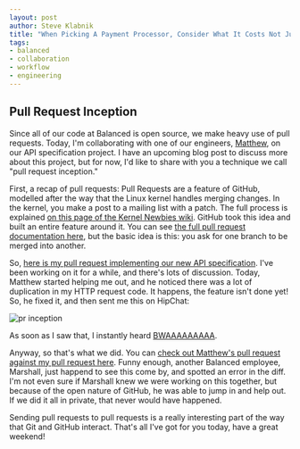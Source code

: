 ```yaml
---
layout: post
author: Steve Klabnik
title: "When Picking A Payment Processor, Consider What It Costs Not Just What They Charge"
tags:
- balanced
- collaboration
- workflow
- engineering
---
```


## Pull Request Inception

Since all of our code at Balanced is open source, we make heavy use of pull requests. Today, 
I'm collaborating with one of our engineers, [Matthew](https://github.com/matthewfl), on our API
specification project. I have an upcoming blog post to discuss more about this project, but for now,
I'd like to share with you a technique we call "pull request inception."

First, a recap of pull requests: Pull Requests are a feature of GitHub, modelled after the way that
the Linux kernel handles merging changes. In the kernel, you make a post to a mailing list with a patch.
The full process is explained [on this page of the Kernel Newbies wiki](http://kernelnewbies.org/UpstreamMerge/SubmittingPatches).
GitHub took this idea and built an entire feature around it. You can see [the full pull request documentation here](https://help.github.com/articles/using-pull-requests),
but the basic idea is this: you ask for one branch to be merged into another.

So, [here is my pull request implementing our new API specification](https://github.com/balanced/balanced-api/pull/431).
I've been working on it for a while, and there's lots of discussion. Today, Matthew started helping me out, and
he noticed there was a lot of duplication in my HTTP request code. It happens, the feature isn't done yet! So, he
fixed it, and then sent me this on HipChat:

![pr inception](http://i.imgur.com/w8EVXEI.png)

As soon as I saw that, I instantly heard [BWAAAAAAAAA](http://inception.davepedu.com/noflash.php).

Anyway, so that's what we did. You can [check out Matthew's pull request against my pull request here](https://github.com/balanced/balanced-api/pull/440).
Funny enough, another Balanced employee, Marshall, just happend to see this come by, and spotted an error in the diff.
I'm not even sure if Marshall knew we were working on this together, but because of the open nature of GitHub,
he was able to jump in and help out. If we did it all in private, that never would have happened.

Sending pull requests to pull requests is a really interesting part of the way that Git and GitHub 
interact. That's all I've got for you today, have a great weekend!
